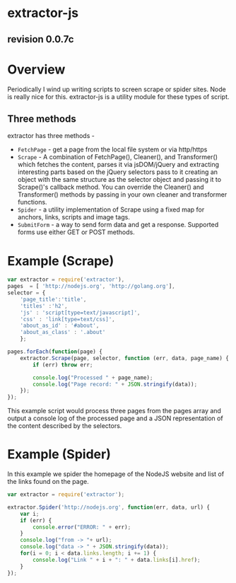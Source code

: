 extractor-js
============
revision 0.0.7c
---------------

# Overview

Periodically I wind up writing scripts to screen scrape or spider sites.  Node  is really nice for this. extractor-js is a utility module for these types of script.

## Three methods

extractor has three methods -

* `FetchPage` - get a page from the local file system or via http/https
* `Scrape` - A combination of FetchPage(), Cleaner(), and Transformer() which fetches the content, parses it via 
 jsDOM/jQuery and extracting interesting parts based on the jQuery selectors pass to it creating an object with 
the same structure as the selector object and passing it to Scrape()'s callback method. You can override the Cleaner()
and Transformer() methods by passing in your own cleaner and transformer functions.
* `Spider` - a utility implementation of Scrape using a fixed map for anchors, links, scripts and image tags.
* `SubmitForm` - a way to send form data and get a response. Supported forms use either GET or POST methods.

# Example (Scrape)

```javascript
var extractor = require('extractor'),
pages  = [ 'http://nodejs.org', 'http://golang.org'],
selector = {
	'page_title':'title',
	'titles' :'h2',
	'js' : 'script[type=text/javascript]',
	'css' : 'link[type=text/css]',
	'about_as_id' : '#about',
	'about_as_class' : '.about'
    };

pages.forEach(function(page) {
    extractor.Scrape(page, selector, function (err, data, page_name) {
        if (err) throw err;

        console.log("Processed " + page_name);
        console.log("Page record: " + JSON.stringify(data));
    });
});
```


This example script would process three pages from the pages array and output a console log of the processed page and a JSON representation of the content described by the selectors.


# Example (Spider)

In this example we spider the homepage of the NodeJS website and list of the links found on the page.

```javascript
var extractor = require('extractor');

extractor.Spider('http://nodejs.org', function(err, data, url) {
    var i;
    if (err) {
        console.error("ERROR: " + err);
    }
    console.log("from -> "+ url);
    console.log("data -> " + JSON.stringify(data));
    for(i = 0; i < data.links.length; i += 1) {
        console.log("Link " + i + ": " + data.links[i].href);
    }
});
```

